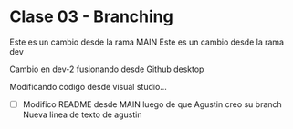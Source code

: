 # Clase 03 - Branching

Este es un cambio desde la rama MAIN
Este es un cambio desde la rama dev

Cambio en dev-2 fusionando desde Github desktop

Modificando codigo desde visual studio...

- [ ] Modifico README desde MAIN luego de que Agustin creo su branch
Nueva linea de texto de agustin
